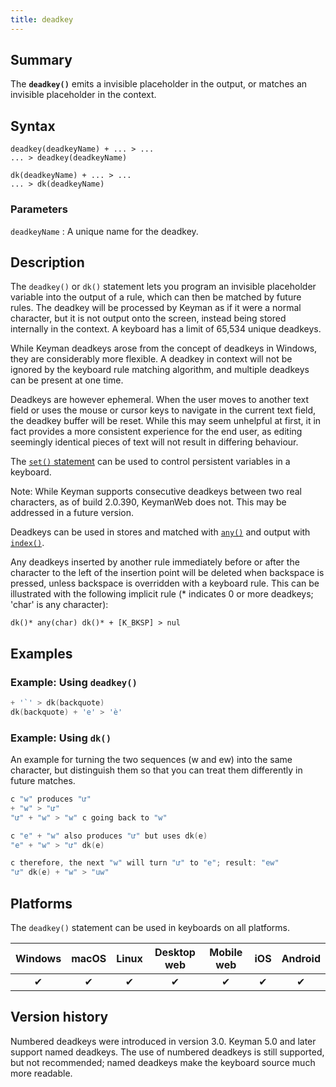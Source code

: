 ```yaml
---
title: deadkey
---
```


## Summary

The **`deadkey()`** emits a invisible placeholder in the output, or
matches an invisible placeholder in the context.

## Syntax

``` keyman
deadkey(deadkeyName) + ... > ...
... > deadkey(deadkeyName)

dk(deadkeyName) + ... > ...
... > dk(deadkeyName)
```

### Parameters

`deadkeyName`
:   A unique name for the deadkey.

## Description

The `deadkey()` or `dk()` statement lets you program an invisible
placeholder variable into the output of a rule, which can then be
matched by future rules. The deadkey will be processed by Keyman as if
it were a normal character, but it is not output onto the screen,
instead being stored internally in the context. A keyboard has a limit
of 65,534 unique deadkeys.

While Keyman deadkeys arose from the concept of deadkeys in Windows,
they are considerably more flexible. A deadkey in context will not be
ignored by the keyboard rule matching algorithm, and multiple deadkeys
can be present at one time.

Deadkeys are however ephemeral. When the user moves to another text
field or uses the mouse or cursor keys to navigate in the current text
field, the deadkey buffer will be reset. While this may seem unhelpful
at first, it in fact provides a more consistent experience for the end
user, as editing seemingly identical pieces of text will not result in
differing behaviour.

The [`set()` statement](set) can be used to control persistent variables
in a keyboard.

Note: While Keyman supports consecutive deadkeys between two real
characters, as of build 2.0.390, KeymanWeb does not. This may be
addressed in a future version.

Deadkeys can be used in stores and matched with [`any()`](any) and
output with [`index()`](index).

Any deadkeys inserted by another rule immediately before or after the
character to the left of the insertion point will be deleted when
backspace is pressed, unless backspace is overridden with a keyboard
rule. This can be illustrated with the following implicit rule (\*
indicates 0 or more deadkeys; 'char' is any character):

```
dk()* any(char) dk()* + [K_BKSP] > nul
```

## Examples

### Example: Using `deadkey()`

```c
+ '`' > dk(backquote)
dk(backquote) + 'e' > 'è'
```

### Example: Using `dk()`
An example for turning the two sequences (w and ew) into the same character, but distinguish them so that you can treat them differently in future matches.
```c
c "w" produces "ư"
+ "w" > "ư"
"ư" + "w" > "w" c going back to "w"

c "e" + "w" also produces "ư" but uses dk(e)
"e" + "w" > "ư" dk(e)

c therefore, the next "w" will turn "ư" to "e"; result: "ew"
"ư" dk(e) + "w" > "uw"
```

## Platforms

The `deadkey()` statement can be used in keyboards on all platforms.

| Windows | macOS | Linux | Desktop web | Mobile web | iOS | Android |
|:-------:|:-----:|:-----:|:-----------:|:----------:|:---:|:-------:|
| ✔       | ✔     | ✔     | ✔           | ✔          | ✔   | ✔       |

## Version history

Numbered deadkeys were introduced in version 3.0. Keyman 5.0 and later
support named deadkeys. The use of numbered deadkeys is still supported,
but not recommended; named deadkeys make the keyboard source much more
readable.

